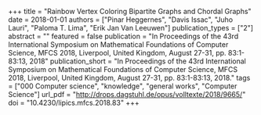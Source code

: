 +++
title = "Rainbow Vertex Coloring Bipartite Graphs and Chordal Graphs"
date = 2018-01-01
authors = ["Pinar Heggernes", "Davis Issac", "Juho Lauri", "Paloma T. Lima", "Erik Jan Van Leeuwen"]
publication_types = ["2"]
abstract = ""
featured = false
publication = "In Proceedings of the 43rd International Symposium on Mathematical Foundations of Computer Science, MFCS 2018, Liverpool, United Kingdom, August 27-31, pp. 83:1-83:13, 2018"
publication_short = "In Proceedings of the 43rd International Symposium on Mathematical Foundations of Computer Science, MFCS 2018, Liverpool, United Kingdom, August 27-31, pp. 83:1-83:13, 2018."
tags = ["000 Computer science", "knowledge", "general works", "Computer Science"]
url_pdf = "http://drops.dagstuhl.de/opus/volltexte/2018/9665/"
doi = "10.4230/lipics.mfcs.2018.83"
+++

